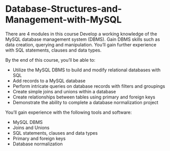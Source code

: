 # Database-Structures-and-Management-with-MySQL
There are 4 modules in this course
Develop a working knowledge of the MySQL database management system (DBMS). Gain DBMS skills such as data creation, querying and manipulation. You’ll gain further experience with SQL statements, clauses and data types. 

By the end of this course, you’ll be able to: 
 
- Utilize the MySQL DBMS to build and modify relational databases with SQL 
- Add records to a MySQL database 
- Perform intricate queries on database records with filters and groupings 
- Create simple joins and unions within a database 
- Create relationships between tables using primary and foreign keys 
- Demonstrate the ability to complete a database normalization project

You’ll gain experience with the following tools and software: 
 
- MySQL DBMS 
- Joins and Unions 
- SQL statements, clauses and data types 
- Primary and foreign keys 
- Database normalization
